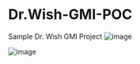 # Dr.Wish-GMI-POC
Sample Dr. Wish GMI Project
![image](https://github.com/user-attachments/assets/701580c5-a88f-4be5-961d-4ed27056bce2)

![image](https://github.com/user-attachments/assets/7a646ab8-68c6-468f-b527-585e3f36f0c5)


